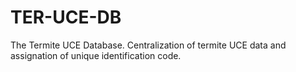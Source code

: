 # TER-UCE-DB
The Termite UCE Database. Centralization of termite UCE data and assignation of unique identification code.
